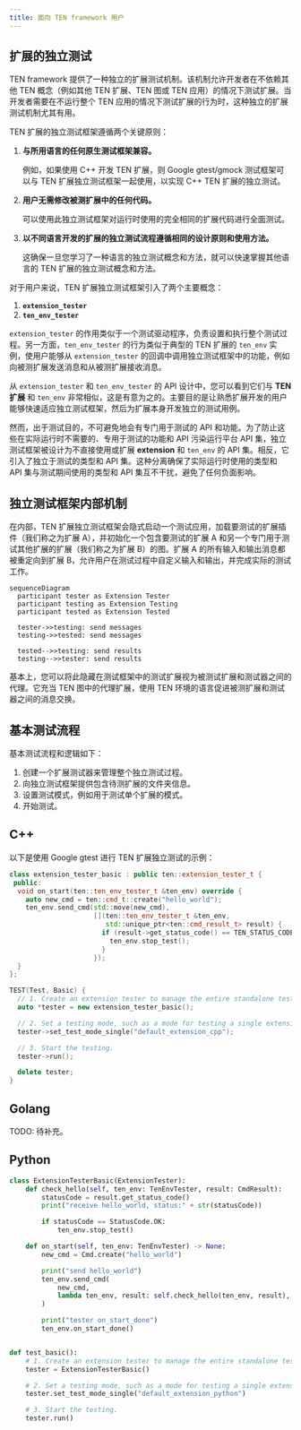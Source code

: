 ```yaml
---
title: 面向 TEN framework 用户
---
```


## 扩展的独立测试

TEN framework 提供了一种独立的扩展测试机制。该机制允许开发者在不依赖其他 TEN 概念（例如其他 TEN 扩展、TEN 图或 TEN 应用）的情况下测试扩展。当开发者需要在不运行整个 TEN 应用的情况下测试扩展的行为时，这种独立的扩展测试机制尤其有用。

TEN 扩展的独立测试框架遵循两个关键原则：

1. **与所用语言的任何原生测试框架兼容。**

   例如，如果使用 C++ 开发 TEN 扩展，则 Google gtest/gmock 测试框架可以与 TEN 扩展独立测试框架一起使用，以实现 C++ TEN 扩展的独立测试。

2. **用户无需修改被测扩展中的任何代码。**

   可以使用此独立测试框架对运行时使用的完全相同的扩展代码进行全面测试。

3. **以不同语言开发的扩展的独立测试流程遵循相同的设计原则和使用方法。**

   这确保一旦您学习了一种语言的独立测试概念和方法，就可以快速掌握其他语言的 TEN 扩展的独立测试概念和方法。

对于用户来说，TEN 扩展独立测试框架引入了两个主要概念：

1. **`extension_tester`**
2. **`ten_env_tester`**

`extension_tester` 的作用类似于一个测试驱动程序，负责设置和执行整个测试过程。另一方面，`ten_env_tester` 的行为类似于典型的 TEN 扩展的 `ten_env` 实例，使用户能够从 `extension_tester` 的回调中调用独立测试框架中的功能，例如向被测扩展发送消息和从被测扩展接收消息。

从 `extension_tester` 和 `ten_env_tester` 的 API 设计中，您可以看到它们与 **TEN 扩展** 和 `ten_env` 非常相似，这是有意为之的。主要目的是让熟悉扩展开发的用户能够快速适应独立测试框架，然后为扩展本身开发独立的测试用例。

然而，出于测试目的，不可避免地会有专门用于测试的 API 和功能。为了防止这些在实际运行时不需要的、专用于测试的功能和 API 污染运行平台 API 集，独立测试框架被设计为不直接使用或扩展 **extension** 和 `ten_env` 的 API 集。相反，它引入了独立于测试的类型和 API 集。这种分离确保了实际运行时使用的类型和 API 集与测试期间使用的类型和 API 集互不干扰，避免了任何负面影响。

## 独立测试框架内部机制

在内部，TEN 扩展独立测试框架会隐式启动一个测试应用，加载要测试的扩展插件（我们称之为扩展 A），并初始化一个包含要测试的扩展 A 和另一个专门用于测试其他扩展的扩展（我们称之为扩展 B）的图。扩展 A 的所有输入和输出消息都被重定向到扩展 B，允许用户在测试过程中自定义输入和输出，并完成实际的测试工作。

```mermaid
sequenceDiagram
  participant tester as Extension Tester
  participant testing as Extension Testing
  participant tested as Extension Tested

  tester->>testing: send messages
  testing->>tested: send messages

  tested-->>testing: send results
  testing-->>tester: send results
```

基本上，您可以将此隐藏在测试框架中的测试扩展视为被测试扩展和测试器之间的代理。它充当 TEN 图中的代理扩展，使用 TEN 环境的语言促进被测扩展和测试器之间的消息交换。

## 基本测试流程

基本测试流程和逻辑如下：

1. 创建一个扩展测试器来管理整个独立测试过程。
2. 向独立测试框架提供包含待测扩展的文件夹信息。
3. 设置测试模式，例如用于测试单个扩展的模式。
4. 开始测试。

## C++

以下是使用 Google gtest 进行 TEN 扩展独立测试的示例：

```c++
class extension_tester_basic : public ten::extension_tester_t {
 public:
  void on_start(ten::ten_env_tester_t &ten_env) override {
    auto new_cmd = ten::cmd_t::create("hello_world");
    ten_env.send_cmd(std::move(new_cmd),
                     [](ten::ten_env_tester_t &ten_env,
                        std::unique_ptr<ten::cmd_result_t> result) {
                       if (result->get_status_code() == TEN_STATUS_CODE_OK) {
                         ten_env.stop_test();
                       }
                     });
  }
};

TEST(Test, Basic) {
  // 1. Create an extension tester to manage the entire standalone testing process.
  auto *tester = new extension_tester_basic();

  // 2. Set a testing mode, such as a mode for testing a single extension.
  tester->set_test_mode_single("default_extension_cpp");

  // 3. Start the testing.
  tester->run();

  delete tester;
}
```

## Golang

TODO: 待补充。

## Python

```python
class ExtensionTesterBasic(ExtensionTester):
    def check_hello(self, ten_env: TenEnvTester, result: CmdResult):
        statusCode = result.get_status_code()
        print("receive hello_world, status:" + str(statusCode))

        if statusCode == StatusCode.OK:
            ten_env.stop_test()

    def on_start(self, ten_env: TenEnvTester) -> None:
        new_cmd = Cmd.create("hello_world")

        print("send hello_world")
        ten_env.send_cmd(
            new_cmd,
            lambda ten_env, result: self.check_hello(ten_env, result),
        )

        print("tester on_start_done")
        ten_env.on_start_done()


def test_basic():
    # 1. Create an extension tester to manage the entire standalone testing process.
    tester = ExtensionTesterBasic()

    # 2. Set a testing mode, such as a mode for testing a single extension.
    tester.set_test_mode_single("default_extension_python")

    # 3. Start the testing.
    tester.run()
```
